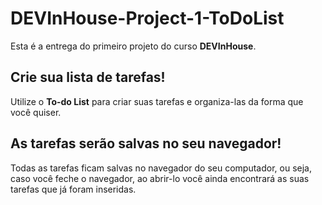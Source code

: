 # DEVInHouse-Project-1-ToDoList
Esta é a entrega do primeiro projeto do curso **DEVInHouse**.

## Crie sua lista de tarefas!
Utilize o **To-do List** para criar suas tarefas e organiza-las da forma que você quiser.

## As tarefas serão salvas no seu navegador!
Todas as tarefas ficam salvas no navegador do seu computador, ou seja, caso você feche o navegador, ao abrir-lo você ainda encontrará as suas tarefas que já foram inseridas.

